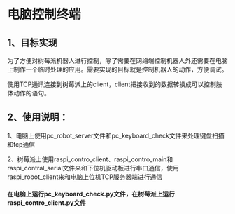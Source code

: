 # 电脑控制终端

## 1、目标实现

​		为了方便对树莓派机器人进行控制，除了需要在网络端控制机器人外还需要在电脑上制作一个临时处理的应用。需要实现的目标就是控制机器人的动作，方便调试。

​		使用TCP通讯连接到树莓派上的client，client把接收到的数据转换成可以控制肢体动作的语句。 



## 2、使用说明：

1、电脑上使用pc_robot_server文件和pc_keyboard_check文件来处理键盘扫描和tcp通信

2、树莓派上使用raspi_contro_client、raspi_contro_main和raspi_contral_serial文件来和下位机驱动板进行串口通信，使用raspi_robot_client来和电脑上位机TCP服务器端进行通信



#### 在电脑上运行pc_keyboard_check.py文件，在树莓派上运行raspi_contro_client.py文件

